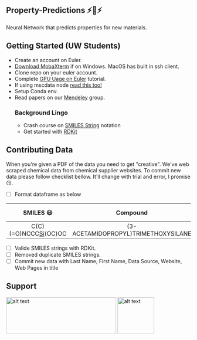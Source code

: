 ## Property-Predictions :zap::battery::zap:
Neural Network that predicts properties for new materials.

## Getting Started (UW Students) 
* Create an account on Euler.
* [Download MobaXterm](https://mobaxterm.mobatek.net/) if on Windows. MacOS has built in ssh client.
* Clone repo on your euler account.
* Complete [GPU Uage on Euler](https://docs.google.com/presentation/d/1RmMtwF6Z7PBDQQaiICZhlcQqWpHeisHBgzWjIXjlAYA/edit?usp=sharing) tutorial.
* If using mscdata node [read this too!](https://docs.google.com/presentation/d/1vzh9ySl76F0Tl92PmUWIGG095do95-cHOgoayfLBjVM/edit?usp=sharing)
* Setup Conda env. 
* Read papers on our [Mendeley](https://www.mendeley.com/?interaction_required=true) group. 
  ### Background Lingo
  * Crash course on [SMILES String](https://en.wikipedia.org/wiki/Simplified_molecular-input_line-entry_system) notation
  * Get started with [RDKit](https://www.rdkit.org/docs/GettingStartedInPython.html)

## Contributing Data
When you're given a PDF of the data you need to get "creative". We've web scraped chemical data from chemical supplier websites.
To commit new data please follow checklist bellow. It'll change with trial and error, I promise :smirk:.

- [ ] Format dataframe as below

| SMILES :smiley:            |              Compound                 | Cas No        | FlashPoint (Celsius)  |
| :-------------------------:|:-------------------------------------:|:-----------:  | :--------------------:|
| C(C)(=O)NCCC[Si](OC)(OC)OC | (3-ACETAMIDOPROPYL)TRIMETHOXYSILANE   | 57757-66-1   | 35 |

- [ ] Valide SMILES strings with RDKit.
- [ ] Removed duplicate SMILES strings.
- [ ] Commit new data with Last Name, First Name, Data Source, Website, Web Pages in title

## Support
<p float="left">
<img src="http://wacc.wisc.edu/assets/images/sbel_logo.png" alt="alt text" width="300" height="100">
<img src="http://wacc.wisc.edu/assets/images/skunkworks.png" alt="alt text" width="100" height="100">
</p>
